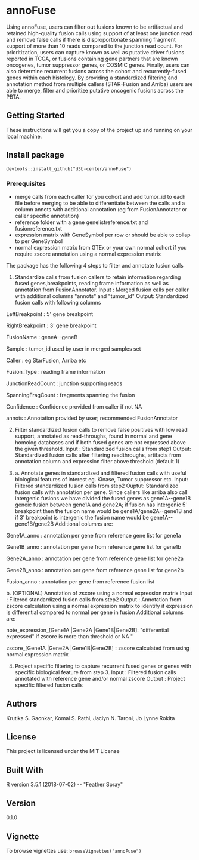 # annoFuse
Using annoFuse, users can filter out fusions known to be artifactual and retained high-quality fusion calls using support of at least one junction read and remove false calls if there is disproportionate spanning fragment support of more than 10 reads compared to the junction read count. 
    For prioritization, users can capture known as well as putative driver fusions reported in TCGA, or fusions containing gene partners that are known oncogenes, tumor suppressor genes, or COSMIC genes. 
    Finally, users can also determine recurrent fusions across the cohort and recurrently-fused genes within each histology. By providing a standardized filtering and annotation method from multiple callers (STAR-Fusion and Arriba) users are able to merge, filter and prioritize putative oncogenic fusions across the PBTA. 

## Getting Started
These instructions will get you a copy of the project up and running on your local machine. 

## Install package
`devtools::install_github("d3b-center/annoFuse")`

### Prerequisites
 - merge calls from each caller for you cohort and add tumor_id to each file before merging to be able to differentiate between the calls and a column annots with additional annotation (eg from FusionAnnotator or caller specific annotation)
 - reference folder <link to box for example> with a gene genelistreference.txt and fusionreference.txt
 - expression matrix with GeneSymbol per row or should be able to collap to per GeneSymbol
 - normal expression matrix from GTEx or your own normal cohort if you require zscore annotation using a normal expression matrix
 
 The package has the following 4 steps to filter and annotate fusion calls
 1) Standardize calls from fusion callers to retain information regarding fused genes,breakpoints, reading frame information as well as annotation from FusionAnnotator. 
 Input : Merged fusion calls per caller with additional columns "annots" and "tumor_id"
 Output: Standardized fusion calls with following columns
 
   LeftBreakpoint : 5' gene breakpoint

   RightBreakpoint : 3' gene breakpoint

   FusionName : geneA--geneB

   Sample : tumor_id used by user in merged samples set

   Caller : eg StarFusion, Arriba etc

   Fusion_Type : reading frame information
    
   JunctionReadCount : junction supporting reads

   SpanningFragCount : fragments spanning the fusion 

   Confidence : Confidence provided from caller if not NA

   annots : Annotation provided by user; recommended FusionAnnotator

 2) Filter standardized fusion calls to remove false positives with low read support, annotated as read-throughs, found in normal and gene homolog databases and if both fused genes are not expressed above the given threshold.
 Input : Standardized fusion calls from step1
 Output: Standardized fusion calls after filtering readthroughs, artifacts from annotation column and expression filter above threshold (default 1)
 
 3) a. Annotate genes in standardized and filtered fusion calls with useful biological features of interest eg. Kinase, Tumor suppressor etc. 
 Input: Filtered standardized fusion calls from step2
 Ouptut: Standardized fusion calls with annotation per gene. Since callers like arriba also call intergenic fusions we have divided the fused genes as gene1A--gene1B geneic fusion between gene1A and gene2A; if fusion has intergenic 5' breakpoint then the fusion name would be gene1A/gene2A--gene1B and if 3' breakpoint is intergenic the fusion name would be gene1A--gene1B/gene2B 
 Additional columns are:
 
 Gene1A_anno : annotation per gene from reference gene list for gene1a
 
 Gene1B_anno : annotation per gene from reference gene list for gene1b
 
 Gene2A_anno : annotation per gene from reference gene list for gene2a
 
 Gene2B_anno : annotation per gene from reference gene list for gene2b
 
 Fusion_anno : annotation per gene from reference fusion list
 
   b. (OPTIONAL) Annotation of zscore using a normal expression matrix
 Input : Filtered standardized fusion calls from step2
 Output : Annotation from zscore calculation using a normal expression matrix to identify if expression is differential compared to normal per gene in fusion 
 Additional columns are:
 
 note_expression_[Gene1A |Gene2A |Gene1B|Gene2B]: "differential expressed" if zscore is more than threshold or NA "
 
 zscore_[Gene1A |Gene2A |Gene1B|Gene2B] : zscore calculated from using normal expression matrix
 
 4) Project specific filtering to capture recurrent fused genes or genes with specific biological feature from step 3.
 Input : Filtered fusion calls annotated with reference gene and/or normal zscore 
 Output : Project specific filtered fusion calls
 
## Authors
Krutika S. Gaonkar, Komal S. Rathi, Jaclyn N. Taroni, Jo Lynne Rokita

## License

This project is licensed under the MIT License 

## Built With
R version 3.5.1 (2018-07-02) -- "Feather Spray"

## Version 
0.1.0

## Vignette
To browse vignettes use:
`browseVignettes("annoFuse")` 
